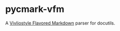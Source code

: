 # pycmark-vfm

A [Vivliostyle Flavored Markdown](https://github.com/vivliostyle/vfm) parser for docutils.
